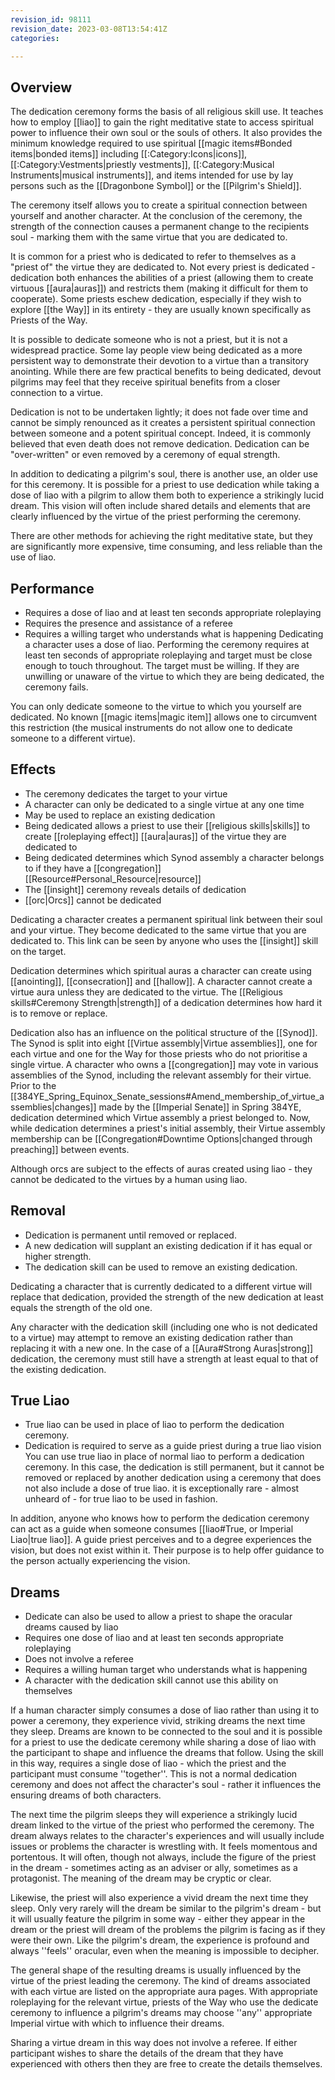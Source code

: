 ```yaml
---
revision_id: 98111
revision_date: 2023-03-08T13:54:41Z
categories:

---
```


## Overview
The dedication ceremony forms the basis of all religious skill use. It teaches how to employ [[liao]] to gain the right meditative state to access spiritual power to influence their own soul or the souls of others. It also provides the minimum knowledge required to use spiritual [[magic items#Bonded items|bonded items]] including [[:Category:Icons|icons]], [[:Category:Vestments|priestly vestments]], [[:Category:Musical Instruments|musical instruments]], and items intended for use by lay persons such as the [[Dragonbone Symbol]] or the [[Pilgrim's Shield]].

The ceremony itself allows you to create a spiritual connection between yourself and another character. At the conclusion of the ceremony, the strength of the connection causes a permanent change to the recipients soul - marking them with the same virtue that you are dedicated to. 

It is common for a priest who is dedicated to refer to themselves as a "priest of" the virtue they are dedicated to. Not every priest is dedicated - dedication both enhances the abilities of a priest (allowing them to create virtuous [[aura|auras]]) and restricts them (making it difficult for them to cooperate). Some priests eschew dedication, especially if they wish to explore [[the Way]] in its entirety - they are usually known specifically as Priests of the Way.

It is possible to dedicate someone who is not a priest, but it is not a widespread practice. Some lay people view being dedicated as a more persistent way to demonstrate their devotion to a virtue than a transitory anointing. While there are few practical benefits to being dedicated, devout pilgrims may feel that they receive spiritual benefits from a closer connection to a virtue. 

Dedication is not to be undertaken lightly; it does not fade over time and cannot be simply renounced as it creates a persistent spiritual connection between someone and a potent spiritual concept. Indeed, it is commonly believed that even death does not remove dedication. Dedication can be "over-written" or even removed by a ceremony of equal strength.

In addition to dedicating a pilgrim's soul, there is another use, an older use for this ceremony. It is possible for a priest to use dedication while taking a dose of liao with a pilgrim to allow them both to experience a strikingly lucid dream. This vision will often include shared details and elements that are clearly influenced by the virtue of the priest performing the ceremony.

There are other methods for achieving the right meditative state, but they are significantly more expensive, time consuming, and less reliable than the use of liao.

## Performance
* Requires a dose of liao and at least ten seconds appropriate roleplaying
* Requires the presence and assistance of a referee
* Requires a willing target who understands what is happening
Dedicating a character uses a dose of liao. Performing the ceremony requires at least ten seconds of appropriate roleplaying and target must be close enough to touch throughout. The target must be willing. If they are unwilling or unaware of the virtue to which they are being dedicated, the ceremony fails. 

You can only dedicate someone to the virtue to which you yourself are dedicated. No known [[magic items|magic item]] allows one to circumvent this restriction (the musical instruments do not allow one to dedicate someone to a different virtue).

## Effects
* The ceremony dedicates the target to your virtue
* A character can only be dedicated to a single virtue at any one time
* May be used to replace an existing dedication
* Being dedicated allows a priest to use their [[religious skills|skills]] to create [[roleplaying effect]] [[aura|auras]] of the virtue they are dedicated to
* Being dedicated determines which Synod assembly a character belongs to if they have a [[congregation]] [[Resource#Personal_Resource|resource]]
* The [[insight]] ceremony reveals details of dedication
* [[orc|Orcs]] cannot be dedicated

Dedicating a character creates a permanent spiritual link between their soul and your virtue. They become dedicated to the same virtue that you are dedicated to. This link can be seen by anyone who uses the [[insight]] skill on the target.

Dedication determines which spiritual auras a character can create using [[anointing]], [[consecration]] and [[hallow]]. A character cannot create a virtue aura unless they are dedicated to the virtue. The [[Religious skills#Ceremony Strength|strength]] of a dedication determines how hard it is to remove or replace.

Dedication also has an influence on the political structure of the [[Synod]]. The Synod is split into eight [[Virtue assembly|Virtue assemblies]], one for each virtue and one for the Way for those priests who do not prioritise a single virtue. A character who owns a [[congregation]] may vote in various assemblies of the Synod, including the relevant assembly for their virtue. Prior to the [[384YE_Spring_Equinox_Senate_sessions#Amend_membership_of_virtue_assemblies|changes]] made by the [[Imperial Senate]] in Spring 384YE, dedication determined which Virtue assembly a priest belonged to. Now, while dedication determines a priest's initial assembly, their Virtue assembly membership can be [[Congregation#Downtime Options|changed through preaching]] between events.

Although orcs are subject to the effects of auras created using liao - they cannot be dedicated to the virtues by a human using liao.

## Removal
* Dedication is permanent until removed or replaced.
* A new dedication will supplant an existing dedication if it has equal or higher strength.
* The dedication skill can be used to remove an existing dedication.

Dedicating a character that is currently dedicated to a different virtue will replace that dedication, provided the strength of the new dedication at least equals the strength of the old one.

Any character with the dedication skill (including one who is not dedicated to a virtue) may attempt to remove an existing dedication rather than replacing it with a new one. In the case of a [[Aura#Strong Auras|strong]] dedication, the ceremony must still have a strength at least equal to that of the existing dedication.

## True Liao
* True liao can be used in place of liao to perform the dedication ceremony.
* Dedication is required to serve as a guide priest during a true liao vision
You can use true liao in place of normal liao to perform a dedication ceremony. In this case, the dedication is still permanent, but it cannot be removed or replaced by another dedication using a ceremony that does not also include a dose of true liao. it is exceptionally rare - almost unheard of - for true liao to be used in fashion.

In addition, anyone who knows how to perform the dedication ceremony can act as a guide when someone consumes [[liao#True, or Imperial Liao|true liao]]. A guide priest perceives and to a degree experiences the vision, but does not exist within it. Their purpose is to help offer guidance to the person actually experiencing the vision.

## Dreams
* Dedicate can also be used to allow a priest to shape the oracular dreams caused by liao
* Requires one dose of liao and at least ten seconds appropriate roleplaying
* Does not involve a referee
* Requires a willing human target who understands what is happening
* A character with the dedication skill cannot use this ability on themselves

If a human character simply consumes a dose of liao rather than using it to power a ceremony, they experience vivid, striking dreams the next time they sleep. Dreams are known to be connected to the soul and it is possible for a priest to use the dedicate ceremony while sharing a dose of liao with the participant to shape and influence the dreams that follow. Using the skill in this way, requires a single dose of liao - which the priest and the participant must consume ''together''. This is not a normal dedication ceremony and does not affect the character's soul - rather it influences the ensuring dreams of both characters.

The next time the pilgrim sleeps they will experience a strikingly lucid dream linked to the virtue of the priest who performed the ceremony. The dream always relates to the character's experiences and will usually include issues or problems the character is wrestling with. It feels momentous and portentous. It will often, though not always, include the figure of the priest in the dream - sometimes acting as an adviser or ally, sometimes as a protagonist. The meaning of the dream may be cryptic or clear.

Likewise, the priest will also experience a vivid dream the next time they sleep. Only very rarely will the dream be similar to the pilgrim's dream - but it will usually feature the pilgrim in some way - either they appear in the dream or the priest will dream of the problems the pilgrim is facing as if they were their own. Like the pilgrim's dream, the experience is profound and always ''feels'' oracular, even when the meaning is impossible to decipher.

The general shape of the resulting dreams is usually influenced by the virtue of the priest leading the ceremony. The kind of dreams associated with each virtue are listed on the appropriate aura pages. With appropriate roleplaying for the relevant virtue, priests of the Way who use the dedicate ceremony to influence a pilgrim's dreams may choose ''any'' appropriate Imperial virtue with which to influence their dreams.

Sharing a virtue dream in this way does not involve a referee. If either participant wishes to share the details of the dream that they have experienced with others then they are free to create the details themselves.

